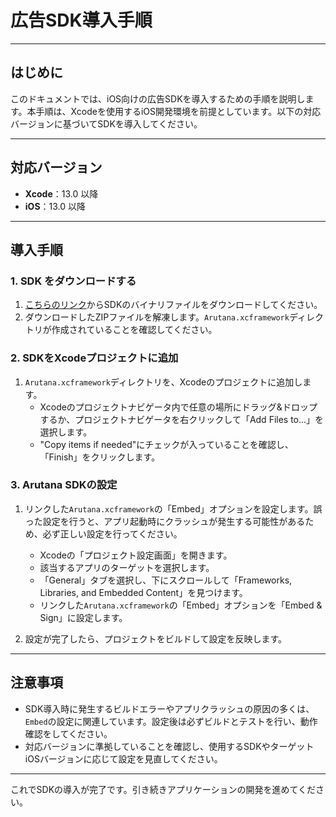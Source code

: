 # 広告SDK導入手順

---

## はじめに

このドキュメントでは、iOS向けの広告SDKを導入するための手順を説明します。本手順は、Xcodeを使用するiOS開発環境を前提としています。以下の対応バージョンに基づいてSDKを導入してください。

---

## 対応バージョン

- **Xcode**：13.0 以降
- **iOS**：13.0 以降

---

## 導入手順

### 1. SDK をダウンロードする

1. [こちらのリンク](https://github.com/Locationvalue/arutana_iOS_SDK/raw/refs/heads/main/Arutana.xcframework.zip)からSDKのバイナリファイルをダウンロードしてください。
2. ダウンロードしたZIPファイルを解凍します。`Arutana.xcframework`ディレクトリが作成されていることを確認してください。

### 2. SDKをXcodeプロジェクトに追加

1. `Arutana.xcframework`ディレクトリを、Xcodeのプロジェクトに追加します。
    - Xcodeのプロジェクトナビゲータ内で任意の場所にドラッグ&ドロップするか、プロジェクトナビゲータを右クリックして「Add Files to...」を選択します。
    - "Copy items if needed"にチェックが入っていることを確認し、「Finish」をクリックします。

### 3. Arutana SDKの設定

1. リンクした`Arutana.xcframework`の「Embed」オプションを設定します。誤った設定を行うと、アプリ起動時にクラッシュが発生する可能性があるため、必ず正しい設定を行ってください。
    - Xcodeの「プロジェクト設定画面」を開きます。
    - 該当するアプリのターゲットを選択します。
    - 「General」タブを選択し、下にスクロールして「Frameworks, Libraries, and Embedded Content」を見つけます。
    - リンクした`Arutana.xcframework`の「Embed」オプションを「Embed & Sign」に設定します。

2. 設定が完了したら、プロジェクトをビルドして設定を反映します。

---

## 注意事項

- SDK導入時に発生するビルドエラーやアプリクラッシュの原因の多くは、`Embed`の設定に関連しています。設定後は必ずビルドとテストを行い、動作確認をしてください。
- 対応バージョンに準拠していることを確認し、使用するSDKやターゲットiOSバージョンに応じて設定を見直してください。

---

これでSDKの導入が完了です。引き続きアプリケーションの開発を進めてください。
